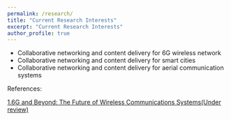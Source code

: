 ```yaml
---
permalink: /research/
title: "Current Research Interests"
excerpt: "Current Research Interests"
author_profile: true
---
```


* Collaborative networking and content delivery for 6G wireless network  
* Collaborative networking and content delivery for smart cities
* Collaborative networking and content delivery for aerial communication systems

References:  

<a href="https://lnkd.in/ejGpuBg" target="_blank"> 1.6G and Beyond: The Future of Wireless Communications Systems(Under review)</a> 
